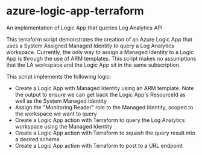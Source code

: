 # azure-logic-app-terraform
An implementation of Logic App that queries Log Analytics API

This terraform script demonstrates the creation of an Azure Logic App that uses a System Assigned Managed Identity to query a Log Analytics workspace.  Currently, the only way to assign a Managed Identity to a Logic App is through the use of ARM templates.  This script makes no assumptions that the LA workspace and the Logic App sit in the same subscription.

This script implements the following logic:

- Create a Logic App with Managed Identity using an ARM template.  Note the output to ensure we can get back the Logic App's ResourceId as well as the System Managed Identity
- Assign the "Monitoring Reader" role to the Managed Identity, scoped to the workspace we want to query
- Create a Logic App action with Terraform to query the Log Analytics workspace using the Managed Identity
- Create a Logic App action with Terraform to squash the query result into a desired schema
- Create a Logic App action with Terraform to post to a URL endpoint
